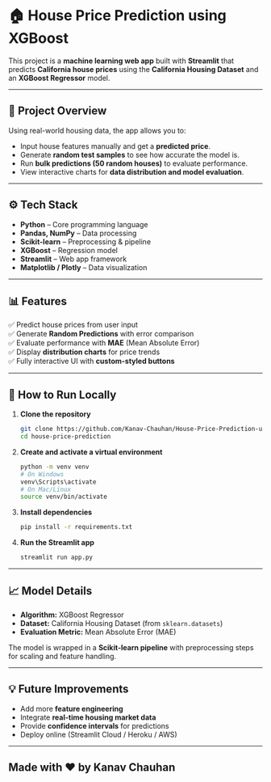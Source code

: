 # 🏠 House Price Prediction using XGBoost

This project is a **machine learning web app** built with **Streamlit** that predicts **California house prices** using the **California Housing Dataset** and an **XGBoost Regressor** model.

---

## 📌 Project Overview

Using real-world housing data, the app allows you to:
- Input house features manually and get a **predicted price**.
- Generate **random test samples** to see how accurate the model is.
- Run **bulk predictions (50 random houses)** to evaluate performance.
- View interactive charts for **data distribution and model evaluation**.

---

## ⚙️ Tech Stack

- **Python** – Core programming language
- **Pandas, NumPy** – Data processing
- **Scikit-learn** – Preprocessing & pipeline
- **XGBoost** – Regression model
- **Streamlit** – Web app framework
- **Matplotlib / Plotly** – Data visualization

---

## 📊 Features

✅ Predict house prices from user input  
✅ Generate **Random Predictions** with error comparison  
✅ Evaluate performance with **MAE** (Mean Absolute Error)  
✅ Display **distribution charts** for price trends  
✅ Fully interactive UI with **custom-styled buttons**

---

## 🚀 How to Run Locally

1. **Clone the repository**
   ```bash
   git clone https://github.com/Kanav-Chauhan/House-Price-Prediction-using-XGBoosting.git
   cd house-price-prediction
   ```

2. **Create and activate a virtual environment**
   ```bash
   python -m venv venv
   # On Windows
   venv\Scripts\activate
   # On Mac/Linux
   source venv/bin/activate
   ```

3. **Install dependencies**
   ```bash
   pip install -r requirements.txt
   ```

4. **Run the Streamlit app**
   ```bash
   streamlit run app.py
   ```


---

## 📈 Model Details

- **Algorithm:** XGBoost Regressor
- **Dataset:** California Housing Dataset (from `sklearn.datasets`)
- **Evaluation Metric:** Mean Absolute Error (MAE)

The model is wrapped in a **Scikit-learn pipeline** with preprocessing steps for scaling and feature handling.

---

## 💡 Future Improvements

- Add more **feature engineering**
- Integrate **real-time housing market data**
- Provide **confidence intervals** for predictions
- Deploy online (Streamlit Cloud / Heroku / AWS)

---
## Made with ❤️ by Kanav Chauhan

